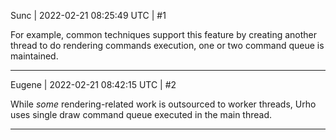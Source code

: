 Sunc | 2022-02-21 08:25:49 UTC | #1

For example, common techniques support this feature by creating another thread to do rendering commands execution, one or two command queue is maintained.

-------------------------

Eugene | 2022-02-21 08:42:15 UTC | #2

While *some* rendering-related work is outsourced to worker threads, Urho uses single draw command queue executed in the main thread.

-------------------------

